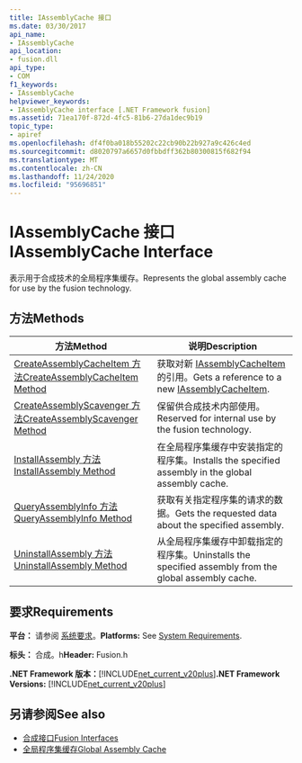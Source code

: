 ```yaml
---
title: IAssemblyCache 接口
ms.date: 03/30/2017
api_name:
- IAssemblyCache
api_location:
- fusion.dll
api_type:
- COM
f1_keywords:
- IAssemblyCache
helpviewer_keywords:
- IAssemblyCache interface [.NET Framework fusion]
ms.assetid: 71ea170f-872d-4fc5-81b6-27da1dec9b19
topic_type:
- apiref
ms.openlocfilehash: df4f0ba018b55202c22cb90b22b927a9c426c4ed
ms.sourcegitcommit: d8020797a6657d0fbbdff362b80300815f682f94
ms.translationtype: MT
ms.contentlocale: zh-CN
ms.lasthandoff: 11/24/2020
ms.locfileid: "95696851"
---
```

# <a name="iassemblycache-interface"></a><span data-ttu-id="bae9e-102">IAssemblyCache 接口</span><span class="sxs-lookup"><span data-stu-id="bae9e-102">IAssemblyCache Interface</span></span>

<span data-ttu-id="bae9e-103">表示用于合成技术的全局程序集缓存。</span><span class="sxs-lookup"><span data-stu-id="bae9e-103">Represents the global assembly cache for use by the fusion technology.</span></span>  
  
## <a name="methods"></a><span data-ttu-id="bae9e-104">方法</span><span class="sxs-lookup"><span data-stu-id="bae9e-104">Methods</span></span>  
  
|<span data-ttu-id="bae9e-105">方法</span><span class="sxs-lookup"><span data-stu-id="bae9e-105">Method</span></span>|<span data-ttu-id="bae9e-106">说明</span><span class="sxs-lookup"><span data-stu-id="bae9e-106">Description</span></span>|  
|------------|-----------------|  
|[<span data-ttu-id="bae9e-107">CreateAssemblyCacheItem 方法</span><span class="sxs-lookup"><span data-stu-id="bae9e-107">CreateAssemblyCacheItem Method</span></span>](iassemblycache-createassemblycacheitem-method.md)|<span data-ttu-id="bae9e-108">获取对新 [IAssemblyCacheItem](iassemblycacheitem-interface.md)的引用。</span><span class="sxs-lookup"><span data-stu-id="bae9e-108">Gets a reference to a new [IAssemblyCacheItem](iassemblycacheitem-interface.md).</span></span>|  
|[<span data-ttu-id="bae9e-109">CreateAssemblyScavenger 方法</span><span class="sxs-lookup"><span data-stu-id="bae9e-109">CreateAssemblyScavenger Method</span></span>](iassemblycache-createassemblyscavenger-method.md)|<span data-ttu-id="bae9e-110">保留供合成技术内部使用。</span><span class="sxs-lookup"><span data-stu-id="bae9e-110">Reserved for internal use by the fusion technology.</span></span>|  
|[<span data-ttu-id="bae9e-111">InstallAssembly 方法</span><span class="sxs-lookup"><span data-stu-id="bae9e-111">InstallAssembly Method</span></span>](iassemblycache-installassembly-method.md)|<span data-ttu-id="bae9e-112">在全局程序集缓存中安装指定的程序集。</span><span class="sxs-lookup"><span data-stu-id="bae9e-112">Installs the specified assembly in the global assembly cache.</span></span>|  
|[<span data-ttu-id="bae9e-113">QueryAssemblyInfo 方法</span><span class="sxs-lookup"><span data-stu-id="bae9e-113">QueryAssemblyInfo Method</span></span>](iassemblycache-queryassemblyinfo-method.md)|<span data-ttu-id="bae9e-114">获取有关指定程序集的请求的数据。</span><span class="sxs-lookup"><span data-stu-id="bae9e-114">Gets the requested data about the specified assembly.</span></span>|  
|[<span data-ttu-id="bae9e-115">UninstallAssembly 方法</span><span class="sxs-lookup"><span data-stu-id="bae9e-115">UninstallAssembly Method</span></span>](iassemblycache-uninstallassembly-method.md)|<span data-ttu-id="bae9e-116">从全局程序集缓存中卸载指定的程序集。</span><span class="sxs-lookup"><span data-stu-id="bae9e-116">Uninstalls the specified assembly from the global assembly cache.</span></span>|  
  
## <a name="requirements"></a><span data-ttu-id="bae9e-117">要求</span><span class="sxs-lookup"><span data-stu-id="bae9e-117">Requirements</span></span>  

 <span data-ttu-id="bae9e-118">**平台：** 请参阅 [系统要求](../../get-started/system-requirements.md)。</span><span class="sxs-lookup"><span data-stu-id="bae9e-118">**Platforms:** See [System Requirements](../../get-started/system-requirements.md).</span></span>  
  
 <span data-ttu-id="bae9e-119">**标头：** 合成。h</span><span class="sxs-lookup"><span data-stu-id="bae9e-119">**Header:** Fusion.h</span></span>  
  
 <span data-ttu-id="bae9e-120">**.NET Framework 版本：**[!INCLUDE[net_current_v20plus](../../../../includes/net-current-v20plus-md.md)]</span><span class="sxs-lookup"><span data-stu-id="bae9e-120">**.NET Framework Versions:** [!INCLUDE[net_current_v20plus](../../../../includes/net-current-v20plus-md.md)]</span></span>  
  
## <a name="see-also"></a><span data-ttu-id="bae9e-121">另请参阅</span><span class="sxs-lookup"><span data-stu-id="bae9e-121">See also</span></span>

- [<span data-ttu-id="bae9e-122">合成接口</span><span class="sxs-lookup"><span data-stu-id="bae9e-122">Fusion Interfaces</span></span>](fusion-interfaces.md)
- [<span data-ttu-id="bae9e-123">全局程序集缓存</span><span class="sxs-lookup"><span data-stu-id="bae9e-123">Global Assembly Cache</span></span>](../../app-domains/gac.md)
